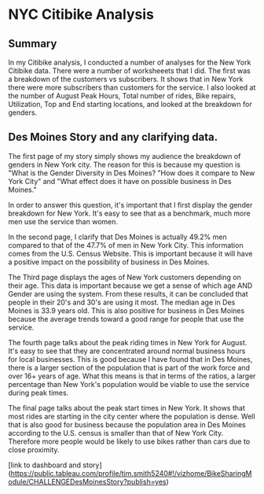 # NYC Citibike Analysis
## Summary
In my Citibike analysis, I conducted a number of analyses for the New York Citibike data.
There were a number of worksheeets that I did. The first was a breakdown of the customers vs subscribers. It shows that in New York there were more subscribers than customers for the service. I also looked at the number of August Peak Hours, Total number of rides, Bike repairs, Utilization, Top and End starting locations, and looked at the breakdown for genders.

## Des Moines Story and any clarifying data.
The first page of my story simply shows my audience the breakdown of genders in New York city. The reason for this is because my question is "What is the Gender Diversity in Des Moines? "How does it compare to New York City" and "What effect does it  have on possible business in Des Moines."

In order to answer this question, it's important that I first display the gender breakdown for New York. It's easy to see that as a benchmark, much more men use the service than women.

In the second page, I clarify that Des Moines is actually 49.2% men compared to that of the 47.7% of men in New York City. This information comes from the U.S. Census Website. This is important because it will have a positive impact on the possibility of business in Des Moines.

The Third page displays the ages of New York customers depending on their age. This data is important because we get a sense of which age AND Gender are using the system. From these results, it can be concluded that people in their 20's and 30's are using it most. The median age in Des Moines is 33.9 years old. This is also positive for business in Des Moines because the average trends toward a good range for people that use the service.

The fourth page talks about the peak riding times in New York for August. It's easy to see that they are concentrated around normal business hours for local businesses. This is good because I have found that in Des Moines, there is a larger section of the population that is part of the work force and over 16+ years of age. What this means is that in terms of the ratios, a larger percentage than New York's population would be viable to use the service during peak times.

The final page talks about the peak start times in New York. It shows that most rides are starting in the city center where the population is dense. Well that is also good for business because the population area in Des Moines according to the U.S. census is smaller than that of New York City. Therefore more people would be likely to use bikes rather than cars due to close proximity.

[link to dashboard and story] (https://public.tableau.com/profile/tim.smith5240#!/vizhome/BikeSharingModule/CHALLENGEDesMoinesStory?publish=yes)